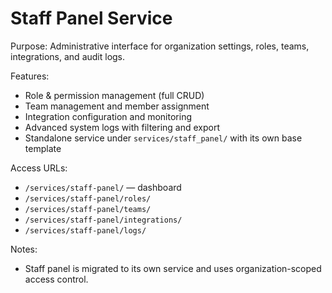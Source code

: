 # Staff Panel Service

Purpose: Administrative interface for organization settings, roles, teams, integrations, and audit logs.

Features:
- Role & permission management (full CRUD)
- Team management and member assignment
- Integration configuration and monitoring
- Advanced system logs with filtering and export
- Standalone service under `services/staff_panel/` with its own base template

Access URLs:
- `/services/staff-panel/` — dashboard
- `/services/staff-panel/roles/`
- `/services/staff-panel/teams/`
- `/services/staff-panel/integrations/`
- `/services/staff-panel/logs/`

Notes:
- Staff panel is migrated to its own service and uses organization-scoped access control.
